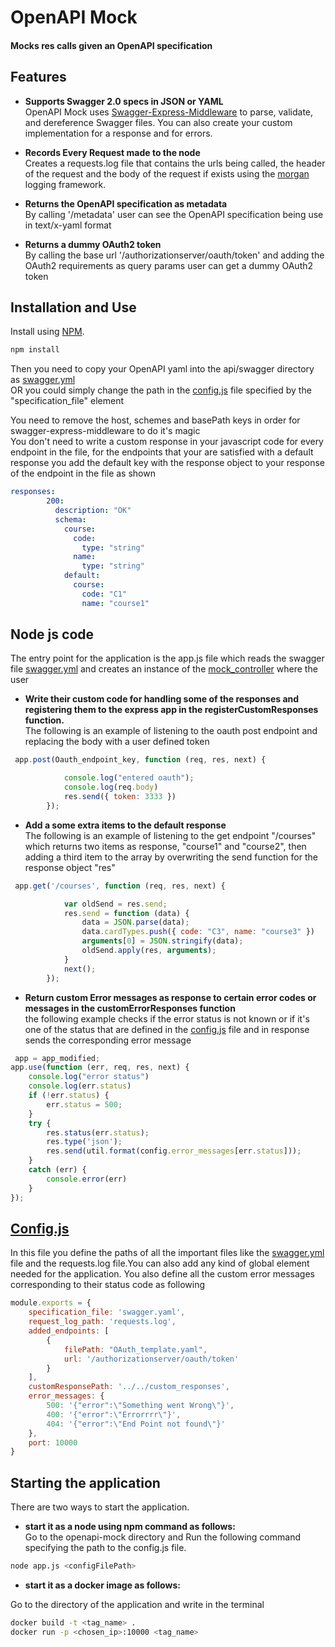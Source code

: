 OpenAPI Mock
============================
#### Mocks res calls given an OpenAPI specification 


Features
---------------------------

- **Supports Swagger 2.0 specs in JSON or YAML** <br>
OpenAPI Mock uses [Swagger-Express-Middleware](https://github.com/BigstickCarpet/swagger-express-middleware) to parse, validate, and dereference Swagger files.  You can also create your custom implementation for a response and for errors.

- **Records Every Request made to the node** <br>
Creates a requests.log file that contains the urls being called, the header of the request and the body of the request if exists using the [morgan](https://www.npmjs.com/package/morgan) logging framework.

- **Returns the OpenAPI specification as metadata** <br>
By calling '/metadata' user can see the OpenAPI specification being use in text/x-yaml format

- **Returns a dummy OAuth2 token** <br>
By calling the base url '/authorizationserver/oauth/token' and adding the OAuth2 requirements as query params user can get a dummy OAuth2 token

Installation and Use
--------------------------
Install using [NPM](https://docs.npmjs.com/getting-started/what-is-npm).

````bash
npm install
````
Then you need to copy your OpenAPI yaml into the api/swagger directory as [swagger.yml](https://github.com/kyma-incubator/varkes/blob/master/examples/openapi-app/api/swagger/swagger.yaml)<br>
OR you could simply change the path in the [config.js](https://github.com/kyma-incubator/varkes/blob/master/examples/openapi-app/api/config.js) file specified by the "specification_file" element

You need to remove the host, schemes and basePath keys in order for swagger-express-middleware to do it's magic
<br>
You don't need to write a custom response in your javascript code for every endpoint in the file,
for the endpoints that your are satisfied with a default response you add the default key with the response object to your response of the endpoint in the file as shown

````yaml
responses:
        200:
          description: "OK"
          schema:
            course:
              code:
                type: "string"
              name:
                type: "string"
            default:
              course:
                code: "C1"
                name: "course1"
````

Node js code
--------------------------

The entry point for the application is the app.js file which reads the swagger file [swagger.yml](https://github.com/kyma-incubator/varkes/blob/master/examples/openapi-app/api/swagger/swagger.yaml) and creates an instance of the [mock_controller](https://github.com/kyma-incubator/varkes/blob/master/examples/openapi-app/api/mocks/mock_controller.js) where the user  

- **Write their custom code for handling some of the responses and registering them to the express app in the registerCustomResponses function.** <br>
        The following is an example of listening to the oauth post endpoint and replacing the body with a user defined token
````javascript
 app.post(Oauth_endpoint_key, function (req, res, next) {

            console.log("entered oauth");
            console.log(req.body)
            res.send({ token: 3333 })
        });
````
- **Add a some extra items to the default response** <br>
        The following is an example of listening to the get endpoint "/courses" which returns two items as response, "course1" and "course2", then adding a third item to the array by overwriting the send function for the response object "res"
````javascript
 app.get('/courses', function (req, res, next) {

            var oldSend = res.send;
            res.send = function (data) {
                data = JSON.parse(data);
                data.cardTypes.push({ code: "C3", name: "course3" })
                arguments[0] = JSON.stringify(data);
                oldSend.apply(res, arguments);
            }
            next();
        });
````
- **Return custom Error messages as response to certain error codes or messages in the customErrorResponses function** <br>
        the following example checks if the error status is not known or if it's one of the status that are defined in the [config.js](https://github.com/kyma-incubator/varkes/blob/master/openapi-mock/config.js) file and in response sends the corresponding error message

````javascript
 app = app_modified;
app.use(function (err, req, res, next) {
    console.log("error status")
    console.log(err.status)
    if (!err.status) {
        err.status = 500;
    }
    try {
        res.status(err.status);
        res.type('json');
        res.send(util.format(config.error_messages[err.status]));
    }
    catch (err) {
        console.error(err)
    }
});
````
[Config.js](https://github.com/kyma-incubator/varkes/blob/master/openapi-mock/config.js)
--------------------------
In this file you define the paths of all the important files like the [swagger.yml](https://github.com/kyma-incubator/varkes/blob/master/openapi-mock/swagger.yaml) file and the requests.log file.You can also add any kind of global element needed for the application. You also define all the custom error messages corresponding to their status code as following

````javascript
module.exports = {
    specification_file: 'swagger.yaml',
    request_log_path: 'requests.log',
    added_endpoints: [
        {
            filePath: "OAuth_template.yaml",
            url: '/authorizationserver/oauth/token'
        }
    ],
    customResponsePath: '../../custom_responses',
    error_messages: {
        500: '{"error":\"Something went Wrong\"}',
        400: '{"error":\"Errorrrr\"}',
        404: '{"error":\"End Point not found\"}'
    },
    port: 10000
}
````

 Starting the application
--------------------------
There are two ways to start the application.
<br/>
- **start it as a node using npm command as follows:** <br>
Go to the openapi-mock directory and Run the following command specifying the path to the config.js file.
````bash
node app.js <configFilePath>
````

- **start it as a docker image as follows:** <br>

Go to the directory of the application and write in the terminal
````bash
docker build -t <tag_name> .
docker run -p <chosen_ip>:10000 <tag_name>
````